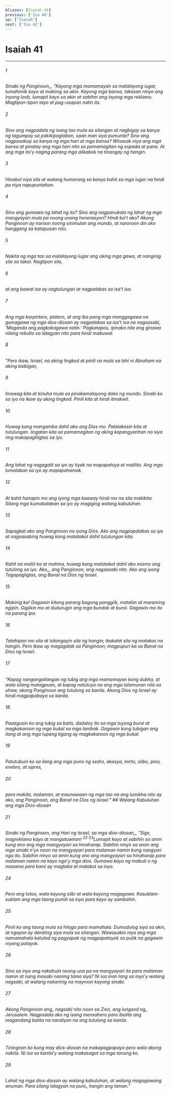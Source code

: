 ```yaml
---
Aliases: [Isaiah 41]
previous: ['Isa 40']
up: ['Isaiah']
next: ['Isa 42']
---
```

# Isaiah 41

***






















###### 1 










<i class="trans-change">Sinabi ng Panginoon,_ "Kayong mga mamamayan sa malalayong lugar, tumahimik kayo at makinig sa akin. Kayong mga bansa, lakasan ninyo ang inyong loob, lumapit kayo sa akin at sabihin ang inyong mga reklamo. Magtipon-tipon tayo at pag-usapan natin ito. 





















###### 2 










Sino ang nagpadala ng isang tao mula sa silangan at nagbigay sa kanya ng tagumpay sa pakikipaglaban, saan man siya pumunta? Sino ang nagpasakop sa kanya ng mga hari at mga bansa? Winasak niya ang mga bansa at pinatay ang mga hari nito sa pamamagitan ng espada at pana. At ang mga itoʼy naging parang mga alikabok na tinangay ng hangin. 





















###### 3 










Hinabol niya sila at walang humarang sa kanya kahit sa mga lugar na hindi pa niya napupuntahan. 





















###### 4 










Sino ang gumawa ng lahat ng ito? Sino ang nagpanukala ng lahat ng mga mangyayari mula pa noong unang henerasyon? Hindi baʼt ako? Akong Panginoon ay naroon noong sinimulan ang mundo, at naroroon din ako hanggang sa katapusan nito. 





















###### 5 










Nakita ng mga tao sa malalayong lugar ang aking mga gawa, at nanginig sila sa takot. Nagtipon sila, 





















###### 6 










at ang bawat isa ay nagtulungan at nagpalakas sa isaʼt isa. 





















###### 7 










Ang mga karpintero, platero, at ang iba pang mga manggagawa na gumagawa ng mga dios-diosan ay nagpalakas sa isaʼt isa na nagsasabi, 'Maganda ang pagkakagawa natin.' Pagkatapos, ipinako nila ang ginawa nilang rebulto sa lalagyan nito para hindi mabuwal. 





















###### 8 










"Pero ikaw, Israel, na aking lingkod at pinili na mula sa lahi ni Abraham na aking kaibigan, 





















###### 9 










tinawag kita at kinuha mula sa pinakamalayong dako ng mundo. Sinabi ko sa iyo na ikaw ay aking lingkod. Pinili kita at hindi itinakwil. 





















###### 10 










Huwag kang mangamba dahil ako ang Dios mo. Palalakasin kita at tutulungan. Iingatan kita sa pamamagitan ng aking kapangyarihan na siya ring makapagliligtas sa iyo. 





















###### 11 










Ang lahat ng nagagalit sa iyo ay tiyak na mapapahiya at malilito. Ang mga lumalaban sa iyo ay mapapahamak. 





















###### 12 










At kahit hanapin mo ang iyong mga kaaway hindi mo na sila makikita. Silang mga kumakalaban sa iyo ay magiging walang kabuluhan. 





















###### 13 










Sapagkat ako ang Panginoon na iyong Dios. Ako ang nagpapalakas sa iyo at nagsasabing huwag kang matatakot dahil tutulungan kita. 





















###### 14 










Kahit na maliit ka at mahina, huwag kang matatakot dahil ako mismo ang tutulong sa iyo. <i class="trans-change">Ako,_ ang Panginoon, ang nagsasabi nito. Ako ang iyong Tagapagligtas, ang Banal na Dios ng Israel. 





















###### 15 










Makinig ka! Gagawin kitang parang bagong panggiik, matalim at maraming ngipin. Gigiikin mo at dudurugin ang mga bundok at burol. Gagawin mo ito na parang ipa. 





















###### 16 










Tatahipan mo sila at tatangayin sila ng hangin; ikakalat sila ng malakas na hangin. Pero ikaw ay magagalak sa Panginoon; magpupuri ka sa Banal na Dios ng Israel. 





















###### 17 










"Kapag nangangailangan ng tubig ang mga mamamayan kong dukha, at wala silang matagpuan, at kapag natutuyo na ang mga lalamunan nila sa uhaw, akong Panginoon ang tutulong sa kanila. Akong Dios ng Israel ay hindi magpapabaya sa kanila. 





















###### 18 










Paaagusin ko ang tubig sa batis, dadaloy ito sa mga tuyong burol at magkakaroon ng mga bukal sa mga lambak. Gagawin kong tubigan ang ilang at ang mga lupang tigang ay magkakaroon ng mga bukal. 





















###### 19 










Patutubuin ko sa ilang ang mga puno ng sedro, akasya, mirto, olibo, pino, enebro, at sipres, 





















###### 20 










para makita, malaman, at maunawaan ng mga tao na ang lumikha nito ay ako, ang Panginoon, ang Banal na Dios ng Israel." ## Walang Kabuluhan ang mga Dios-diosan 





















###### 21 










Sinabi ng Panginoon, ang Hari ng Israel, <i class="trans-change">sa mga dios-diosan,_ "Sige, magreklamo kayo at mangatuwiran! <sup class="versenum">22-23</sup>Lumapit kayo at sabihin sa amin kung ano ang mga mangyayari sa hinaharap. Sabihin ninyo sa amin ang mga sinabi nʼyo noon na mangyayari para malaman namin kung nangyari nga ito. Sabihin ninyo sa amin kung ano ang mangyayari sa hinaharap para malaman namin na kayo ngaʼy mga dios. Gumawa kayo ng mabuti o ng masama para kami ay magtaka at matakot sa inyo. 





















###### 24 










Pero ang totoo, wala kayong silbi at wala kayong magagawa. Kasuklam-suklam ang mga taong pumili sa inyo para kayo ay sambahin. 





















###### 25 










Pinili ko ang taong mula sa hilaga para mamahala. Dumudulog siya sa akin, at ngayon ay darating siya mula sa silangan. Wawasakin niya ang mga namamahala katulad ng pagyapak ng magpapalayok sa putik na gagawin niyang palayok. 





















###### 26 










Sino sa inyo ang nakahula noong una pa na mangyayari ito para malaman namin at nang masabi naming tama siya? Ni isa man lang sa inyoʼy walang nagsabi, at walang nakarinig na mayroon kayong sinabi. 





















###### 27 










Akong <i class="trans-change">Panginoon ang_ nagsabi nito noon sa Zion, ang <i class="trans-change">lungsod ng_ Jerusalem. Nagpadala ako ng isang mensahero para ibalita ang magandang balita na nandiyan na ang tutulong sa kanila. 





















###### 28 










Tiningnan ko kung may dios-diosan na makapagpapayo pero wala akong nakita. Ni isa sa kanilaʼy walang makasagot sa mga tanong ko. 





















###### 29 










Lahat ng mga dios-diosan ay walang kabuluhan, at walang magagawang anuman. Para silang <i class="trans-change">lalagyan na puro_ hangin ang laman."

